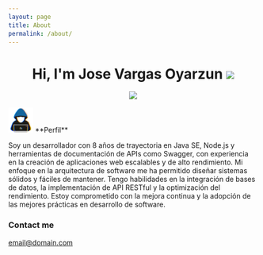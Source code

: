```yaml
---
layout: page
title: About
permalink: /about/
---
```


<h1 align="center"><b>Hi, I'm Jose Vargas Oyarzun</b> <img src="https://media.giphy.com/media/hvRJCLFzcasrR4ia7z/giphy.gif" width="35"></h1>
<p align="center">
  <a href="https://github.com/DenverCoder1/readme-typing-svg"><img src="https://readme-typing-svg.herokuapp.com?font=Time+New+Roman&color=cyan&size=25&center=true&vCenter=true&width=600&height=100&lines=Jose+Vargas+Oyarzun..&hearts;++;React+Front-End+Developer,;Nodejs+Back-End+Developer,;FullStack+Developer,;Active+Learner/Researcher,;Love+to+learn+new+stuffs..<3"></a>
</p>
<picture><img src="https://github.com/0xAbdulKhalid/0xAbdulKhalid/raw/main/assets/mdImages/about_me.gif" width="50px"></picture> **Perfil**

Soy un desarrollador con 8 años de trayectoria en Java SE, Node.js y herramientas de documentación de APIs como Swagger, con experiencia en la creación de aplicaciones web escalables y de alto rendimiento. Mi enfoque en la arquitectura de software me ha permitido diseñar sistemas sólidos y fáciles de mantener. Tengo habilidades en la integración de bases de datos, la implementación de API RESTful y la optimización del rendimiento. Estoy comprometido con la mejora continua y la adopción de las mejores prácticas en desarrollo de software.

### Contact me

[email@domain.com](mailto:email@domain.com)
